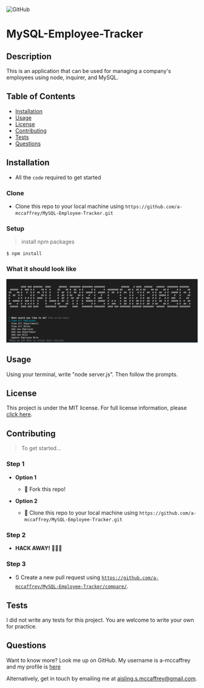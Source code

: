 ![GitHub](https://img.shields.io/github/license/a-mccaffrey/MySQL-Employee-Tracker)

# MySQL-Employee-Tracker

## Description

This is an application that can be used for managing a company's employees using node, inquirer, and MySQL.


## Table of Contents

* [Installation](#installation)
* [Usage](#usage)
* [License](#license)
* [Contributing](#contributing)
* [Tests](#tests)
* [Questions](#questions)


## Installation

- All the `code` required to get started

### Clone

- Clone this repo to your local machine using `https://github.com/a-mccaffrey/MySQL-Employee-Tracker.git`

### Setup


> install npm packages

```shell
$ npm install
```

### What it should look like

![Screenshot](Screenshot.png)

## Usage

Using your terminal, write "node server.js". Then follow the prompts.


## License

This project is under the MIT license. For full license information, please [click here](https://choosealicense.com/licenses/MIT/). 


## Contributing

> To get started...

### Step 1

- **Option 1**
    - 🍴 Fork this repo!

- **Option 2**
    - 👯 Clone this repo to your local machine using `https://github.com/a-mccaffrey/MySQL-Employee-Tracker.git`

### Step 2

- **HACK AWAY!** 🔨🔨🔨

### Step 3

- 🔃 Create a new pull request using <a href="https://github.com/a-mccaffrey/MySQL-Employee-Tracker/compare/" target="_blank">`https://github.com/a-mccaffrey/MySQL-Employee-Tracker/compare/`</a>.

## Tests

I did not write any tests for this project. You are welcome to write your own for practice.


## Questions

Want to know more? Look me up on GitHub. My username is a-mccaffrey and my profile is [here](https://www.github.com/a-mccaffrey)

Alternatively, get in touch by emailing me at [aisling.s.mccaffrey@gmail.com](mailto:aisling.s.mccaffrey@gmail.com).
